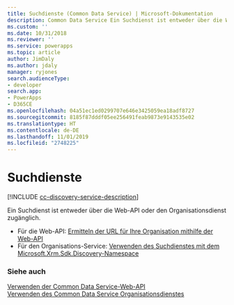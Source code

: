 ```yaml
---
title: Suchdienste (Common Data Service) | Microsoft-Dokumentation
description: Common Data Service Ein Suchdienst ist entweder über die Web-API oder den Organisationsdienst zugänglich.
ms.custom: ''
ms.date: 10/31/2018
ms.reviewer: ''
ms.service: powerapps
ms.topic: article
author: JimDaly
ms.author: jdaly
manager: ryjones
search.audienceType:
- developer
search.app:
- PowerApps
- D365CE
ms.openlocfilehash: 04a51ec1ed0299707e646e3425059ea18adf8727
ms.sourcegitcommit: 8185f87dddf05ee256491feab9873e9143535e02
ms.translationtype: HT
ms.contentlocale: de-DE
ms.lasthandoff: 11/01/2019
ms.locfileid: "2748225"
---
```

# <a name="discovery-services"></a>Suchdienste

[!INCLUDE [cc-discovery-service-description](includes/cc-discovery-service-description.md)]


Ein Suchdienst ist entweder über die Web-API oder den Organisationsdienst zugänglich.

- Für die Web-API: [Ermitteln der URL für Ihre Organisation mithilfe der Web-API](webapi/discover-url-organization-web-api.md)
- Für den Organisations-Service: [Verwenden des Suchdienstes mit dem Microsoft.Xrm.Sdk.Discovery-Namespace](org-service/discovery-service.md)

### <a name="see-also"></a>Siehe auch

[Verwenden der Common Data Service-Web-API](webapi/overview.md)<br />
[Verwenden des Common Data Service Organisationsdienstes](org-service/overview.md)